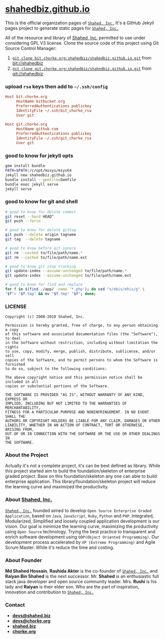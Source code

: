 # [shahedbiz.github.io][301]

This is the official organization pages of [`Shahed, Inc.`][000] It's a GitHub Jekyll pages project to generate static pages for [`Shahed, Inc.`][000]


All of the resource and library of [Shahed, Inc.][000] permitted to use under considering GPL V3 license. Clone the source code of this project using Git Source Control Manager:

1. [`git clone bit.chorke.org:shahedbiz/shahedbiz.github.io.git`][201] from [bit://shahedbiz][200]
2. [`git clone git.chorke.org:shahedbiz/shahedbiz.github.io.git`][301] from [git://shahedbiz][300]


### upload `rsa` keys then add to `~/.ssh/config`

```cfg
Host bit.chorke.org
     HostName bitbucket.org
     PreferredAuthentications publickey
     IdentityFile ~/.ssh/bit_chorke_rsa
     User git
    
Host git.chorke.org
     HostName github.com
     PreferredAuthentications publickey
     IdentityFile ~/.ssh/git_chorke_rsa
     User git
```


### good to know for jekyll opts

```bash
gem install bundle
PATH=$PATH:/c/opt/mssys/msys64
jekyll new shahedbiz.github.io
bundle install --gemfile=Gemfile
bundle exec jekyll serve
jekyll serve
```


### good to know for git and shell

```bash
# good to know for delete commit
git reset --hard HEAD^
git push --force

# good to know for delete gittag
git push --delete origin tagname
git tag  --delete tagname

# good to know before git ignore
git rm --cached to/file/path/name.*
git rm --cached to/file/path/name.ext

# good to know git stop tracking
git update-index --assume-unchanged to/file/path/name.*
git update-index --assume-unchanged to/file/path/name.ext

# good to know for find and replace
for f in $(find ./app/ -name '*.php'); do sed "s/ebis/ehis/g" \
"$f"> "$f.tmp" && mv "$f.tmp" "$f"; done;
```


### LICENSE

```
Copyright (c) 2008-2018 Shahed, Inc.

Permission is hereby granted, free of charge, to any person obtaining a copy
of this software and associated documentation files (the "Software"), to deal
in the Software without restriction, including without limitation the rights
to use, copy, modify, merge, publish, distribute, sublicense, and/or sell
copies of the Software, and to permit persons to whom the Software is furnished
to do so, subject to the following conditions:

The above copyright notice and this permission notice shall be included in all
copies or substantial portions of the Software.

THE SOFTWARE IS PROVIDED "AS IS", WITHOUT WARRANTY OF ANY KIND, EXPRESS OR
IMPLIED, INCLUDING BUT NOT LIMITED TO THE WARRANTIES OF MERCHANTABILITY,
FITNESS FOR A PARTICULAR PURPOSE AND NONINFRINGEMENT. IN NO EVENT SHALL THE
AUTHORS OR COPYRIGHT HOLDERS BE LIABLE FOR ANY CLAIM, DAMAGES OR OTHER
LIABILITY, WHETHER IN AN ACTION OF CONTRACT, TORT OR OTHERWISE, ARISING FROM,
OUT OF OR IN CONNECTION WITH THE SOFTWARE OR THE USE OR OTHER DEALINGS IN
THE SOFTWARE.
```


### About the Project

Actually it's not a complete project, it's can be best defined as library. While this project started aim to build the foundation/skeleton of enterprise graded project. Base on this foundation/skeleton any one can able to build enterprise application. This library/foundation/skeleton project will reduce the learning curve and maximized the productivity.


### About [Shahed, Inc.][000]

[`Shahed, Inc.`][000] founded aimed to develop `Open Source Enterprise Graded Application`, based on `Java`, `JavaScript`, `Ruby`, `Python` and `PHP`. Integrated, Modularized, Simplified and loosely coupled application development is our vision. Our goal is minimize the learning curve, maximizing the productivity using `Open Source` technology. Trying the best practice to transparent and enrich software development using `OOP(Object Oriented Programming)`. Our development process accelerated by `XP (Extreme Programming)` and Agile Scrum Master. While it's reduce the time and costing.


### About Founder

**Md Shahed Hossain**, **Rashida Akter** is the co-founder of [`Shahed, Inc.`][000] and **Raiyan Bin Shahed** is the next successor. Mr. **Shahed** is an enthusiastic full stack java developer and open source community leader. Mrs. **Rushi** is his lady and **Raiyan** is their elder son. Who are the part of inspiration, innovation and contribution to [`Shahed, Inc.`][000]


### Contact

- [**devs@shahed.biz**][100]
- [**devs@chorke.org**][101]
- [**shahed.biz**][000]
- [**chorke.org**][001]


[000]:  http://shahed.biz "Shahed, Inc. Visit us"
[001]:  http://chorke.org "Chorke, Org. Visit us"

[100]:  mailto:devs@shahed.biz "Shahed, Inc. Email us"
[101]:  mailto:devs@chorke.org "Chorke, Org. Email us"

[200]:  https://bitbucket.org/shahedbiz "bit://shahedbiz"
[201]:  https://bitbucket.org/shahedbiz/shahedbiz.github.io "shahedbiz.github.io"

[300]:  https://github.com/shahedbiz "git://shahedbiz"
[301]:  https://github.com/shahedbiz/shahedbiz.github.io "shahedbiz.github.io"

[400]:  https://github.com "GitHub"
[401]:  https://bitbucket.org "Bitbucket"
